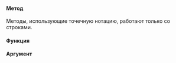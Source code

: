 #### **Метод**

Методы, использующие точечную нотацию, работают только со строками.

#### **Функция**

#### 

#### **Аргумент**



